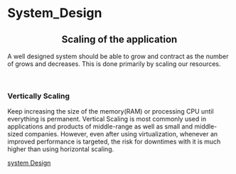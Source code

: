 # System_Design

<h2 style="text-align:center;">Scaling of the application</h2>
<p>A well designed system should be able to grow and contract as the number of grows and decreases. This is done primarily by scaling our resources.</p>
<br/>
<h3>Vertically Scaling </h3>

<p>Keep increasing the size of the memory(RAM) or processing CPU until everything is permanent. Vertical Scaling is most commonly used in 
  applications and products of middle-range as well as small and middle-sized companies. However, even after using virtualization, 
  whenever an improved performance is targeted, the risk for downtimes with it is much higher than using horizontal scaling.
</p>

<a href = "https://github.com/shashank88/system_design">system Design</a>

